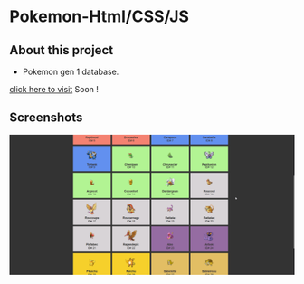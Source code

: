 # Pokemon-Html/CSS/JS

## About this project

- Pokemon gen 1 database.

[click here to visit]() Soon !

## Screenshots

![Screenshot GIF](./Preview/Pokemon.gif)
